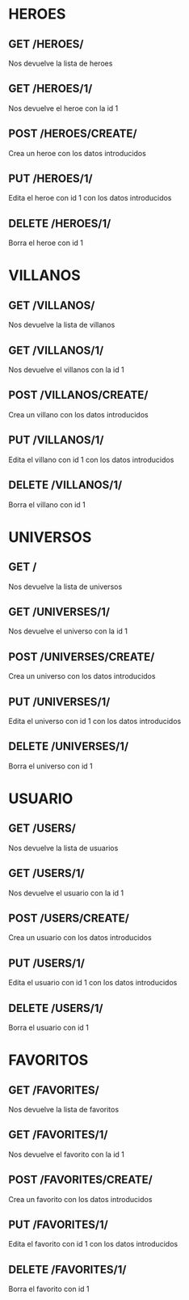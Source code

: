 # HEROES
## GET /HEROES/
Nos devuelve la lista de heroes
## GET /HEROES/1/
Nos devuelve el heroe con la id 1
## POST /HEROES/CREATE/
Crea un heroe con los datos introducidos
## PUT /HEROES/1/
Edita el heroe con id 1 con los datos introducidos
## DELETE /HEROES/1/
Borra el heroe con id 1


# VILLANOS
## GET /VILLANOS/
Nos devuelve la lista de villanos
## GET /VILLANOS/1/
Nos devuelve el villanos con la id 1
## POST /VILLANOS/CREATE/
Crea un villano con los datos introducidos
## PUT /VILLANOS/1/
Edita el villano con id 1 con los datos introducidos
## DELETE /VILLANOS/1/
Borra el villano con id 1



# UNIVERSOS
## GET /
Nos devuelve la lista de universos
## GET /UNIVERSES/1/
Nos devuelve el universo con la id 1
## POST /UNIVERSES/CREATE/
Crea un universo con los datos introducidos
## PUT /UNIVERSES/1/
Edita el universo con id 1 con los datos introducidos
## DELETE /UNIVERSES/1/
Borra el universo con id 1


# USUARIO
## GET /USERS/
Nos devuelve la lista de usuarios
## GET /USERS/1/
Nos devuelve el usuario con la id 1
## POST /USERS/CREATE/
Crea un usuario con los datos introducidos
## PUT /USERS/1/
Edita el usuario con id 1 con los datos introducidos
## DELETE /USERS/1/
Borra el usuario con id 1


# FAVORITOS
## GET /FAVORITES/
Nos devuelve la lista de favoritos
## GET /FAVORITES/1/
Nos devuelve el favorito con la id 1
## POST /FAVORITES/CREATE/
Crea un favorito con los datos introducidos
## PUT /FAVORITES/1/
Edita el favorito con id 1 con los datos introducidos
## DELETE /FAVORITES/1/
Borra el favorito con id 1
